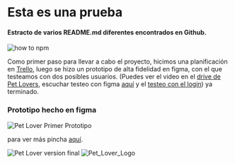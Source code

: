 # Esta es una prueba
#### Estracto de varios README.md diferentes encontrados en Github.

![how to npm](https://github.com/workshopper/how-to-npm)

Como primer paso para llevar a cabo el proyecto, hicimos una planificación en [Trello](https://trello.com/b/A9HUzmeI/red-social), luego se hizo un prototipo de alta fidelidad en figma, con el que testeamos con dos posibles usuarios. 
(Puedes ver el video en el [drive de Pet Lovers](https://drive.google.com/drive/folders/1T-KpzGhfRlJOhdcX90QmoOs4_drX1Wud?usp=sharing), escuchar testeo con figma [aquí](https://soundcloud.com/ebru-atlantis/usertest-socialnetwork-audio) y el [testeo con el login](https://soundcloud.com/ebru-atlantis/whatsapp-audio-2019-06-10-at-214711))  ya terminado.

### Prototipo hecho en figma
![Pet Lover Primer Prototipo](src/assets/img/primera-iteracion-pet-lovers-figma.png)

para ver más pincha [aquí](https://www.figma.com/file/CrHIpiLofz8slH9KTTDAXC3B/Red-Social).

![Pet Lover version final](src/assets/img/print_login_screen.png)
![Pet_Lover_Logo](src/assets/img/petlogo.png)